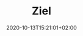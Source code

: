---
title: "Ziel"
description: "Warum die Belastungsanalyse für die Produktsicherheit so wichtig ist"
lead: "Warum die Belastungsanalyse für die Produktsicherheit so wichtig ist"
date: 2020-10-13T15:21:01+02:00
lastmod: 2020-10-13T15:21:01+02:00
draft: false
images: []
menu:
  belastungsanalyse:
    parent: "grundlagen"
weight: 30
toc: true
---